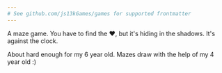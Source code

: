 ```yaml
---
# See github.com/js13kGames/games for supported frontmatter
---
```

A maze game. 
You have to find the ♥, but it's hiding in the shadows. It's against the clock.

About hard enough for my 6 year old.
Mazes draw with the help of my 4 year old :)